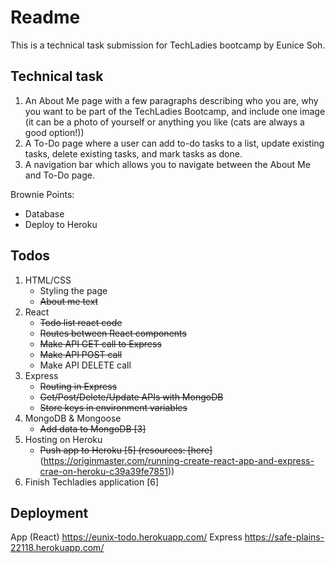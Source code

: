 # Readme

This is a technical task submission for TechLadies bootcamp by Eunice Soh.

## Technical task

1. An About Me page with a few paragraphs describing who you are, why you want to be part of the TechLadies Bootcamp, and include one image (it can be a photo of yourself or anything you like (cats are always a good option!))
2. A To-Do page where a user can add to-do tasks to a list, update existing tasks, delete existing tasks, and mark tasks as done.
3. A navigation bar which allows you to navigate between the About Me and To-Do page.

Brownie Points:

- Database
- Deploy to Heroku

## Todos

1. HTML/CSS
    - Styling the page
    - ~~About me text~~
2. React
    - ~~Todo list react code~~
    - ~~Routes between React components~~
    - ~~Make API GET call to Express~~
    - ~~Make API POST call~~
    - Make API DELETE call
3. Express
    - ~~Routing in Express~~
    - ~~Get/Post/Delete/Update APIs with MongoDB~~
    - ~~Store keys in environment variables~~
4. MongoDB & Mongoose
    - ~~Add data to MongoDB [3]~~
5. Hosting on Heroku
    - ~~Push app to Heroku [5] (resources: [here]~~(https://originmaster.com/running-create-react-app-and-express-crae-on-heroku-c39a39fe7851))
6. Finish Techladies application [6]

## Deployment

App (React) https://eunix-todo.herokuapp.com/
Express https://safe-plains-22118.herokuapp.com/
